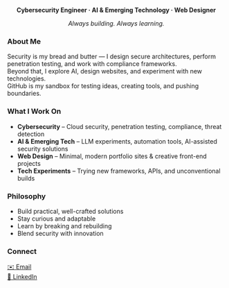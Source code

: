 <p align="center"><strong>Cybersecurity Engineer · AI & Emerging Technology · Web Designer</strong></p>
<p align="center"><em>Always building. Always learning.</em></p>

### About Me
Security is my bread and butter — I design secure architectures, perform penetration testing, and work with compliance frameworks.  
Beyond that, I explore AI, design websites, and experiment with new technologies.  
GitHub is my sandbox for testing ideas, creating tools, and pushing boundaries.

### What I Work On
- **Cybersecurity** – Cloud security, penetration testing, compliance, threat detection  
- **AI & Emerging Tech** – LLM experiments, automation tools, AI-assisted security solutions  
- **Web Design** – Minimal, modern portfolio sites & creative front-end projects  
- **Tech Experiments** – Trying new frameworks, APIs, and unconventional builds  

### Philosophy
- Build practical, well-crafted solutions  
- Stay curious and adaptable  
- Learn by breaking and rebuilding  
- Blend security with innovation  

### Connect
[✉️ Email](mailto:kuladeepbmantri@gmail.com)  
[🔗 LinkedIn](https://linkedin.com/in/kuladeepmantri)
